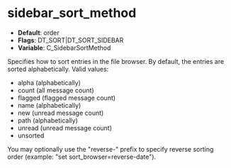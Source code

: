 # sidebar_sort_method

- **Default**: order
- **Flags**: DT_SORT|DT_SORT_SIDEBAR
- **Variable**: C_SidebarSortMethod

Specifies how to sort entries in the file browser.  By default, the
entries are sorted alphabetically.  Valid values:
- alpha (alphabetically)
- count (all message count)
- flagged (flagged message count)
- name (alphabetically)
- new (unread message count)
- path (alphabetically)
- unread (unread message count)
- unsorted

You may optionally use the "reverse-" prefix to specify reverse sorting
order (example: "set sort_browser=reverse-date").

